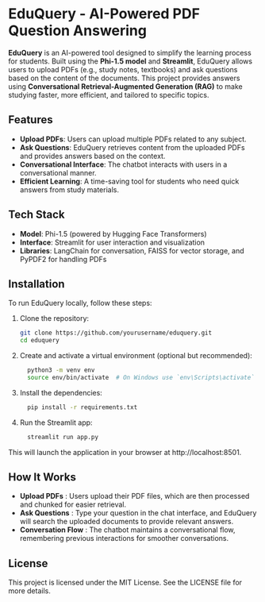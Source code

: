 # EduQuery - AI-Powered PDF Question Answering

**EduQuery** is an AI-powered tool designed to simplify the learning process for students. Built using the **Phi-1.5 model** and **Streamlit**, EduQuery allows users to upload PDFs (e.g., study notes, textbooks) and ask questions based on the content of the documents. This project provides answers using **Conversational Retrieval-Augmented Generation (RAG)** to make studying faster, more efficient, and tailored to specific topics.

## Features

- **Upload PDFs**: Users can upload multiple PDFs related to any subject.
- **Ask Questions**: EduQuery retrieves content from the uploaded PDFs and provides answers based on the context.
- **Conversational Interface**: The chatbot interacts with users in a conversational manner.
- **Efficient Learning**: A time-saving tool for students who need quick answers from study materials.

## Tech Stack

- **Model**: Phi-1.5 (powered by Hugging Face Transformers)
- **Interface**: Streamlit for user interaction and visualization
- **Libraries**: LangChain for conversation, FAISS for vector storage, and PyPDF2 for handling PDFs

## Installation

To run EduQuery locally, follow these steps:

1. Clone the repository:

   ```bash
   git clone https://github.com/yourusername/eduquery.git
   cd eduquery
2. Create and activate a virtual environment (optional but recommended):

   ```bash
     python3 -m venv env
     source env/bin/activate  # On Windows use `env\Scripts\activate`
3. Install the dependencies:

   ```bash
     pip install -r requirements.txt
4. Run the Streamlit app:

   ```bash
     streamlit run app.py
This will launch the application in your browser at http://localhost:8501.
## How It Works
- **Upload PDFs** : Users upload their PDF files, which are then processed and chunked for easier retrieval.
- **Ask Questions** : Type your question in the chat interface, and EduQuery will search the uploaded documents to provide relevant answers.
- **Conversation Flow** : The chatbot maintains a conversational flow, remembering previous interactions for smoother conversations.
## License
This project is licensed under the MIT License. See the LICENSE file for more details.
